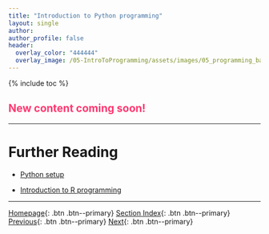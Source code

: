 ```yaml
---
title: "Introduction to Python programming"
layout: single
author:
author_profile: false
header:
  overlay_color: "444444"
  overlay_image: /05-IntroToProgramming/assets/images/05_programming_banner.png
---
```


{% include toc %}

## <span style="color: #ff3870;">New content coming soon!</span>







___
# Further Reading
* [Python setup](02-Python-setup)

* [Introduction to R programming](../04-R/01-introduction-to-R)

___

[Homepage](../../index.md){: .btn  .btn--primary}
[Section Index](../00-IntroToProgramming-LandingPage){: .btn  .btn--primary}
[Previous](../02-BASH/01-introduction-to-bash-scripting){: .btn  .btn--primary}
[Next](02-Python-setup){: .btn  .btn--primary}
